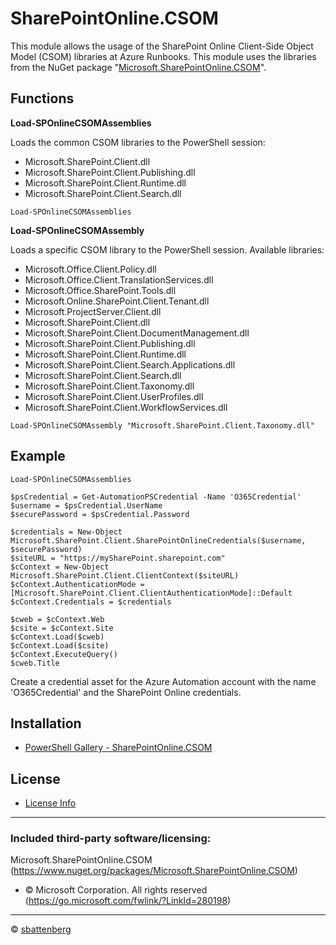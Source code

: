 # SharePointOnline.CSOM

This module allows the usage of the SharePoint Online Client-Side Object Model (CSOM) libraries at Azure Runbooks. This module uses the libraries from the NuGet package "[Microsoft.SharePointOnline.CSOM](https://www.nuget.org/packages/Microsoft.SharePointOnline.CSOM/)".

## Functions

**Load-SPOnlineCSOMAssemblies**

Loads the common CSOM libraries to the PowerShell session:
* Microsoft.SharePoint.Client.dll
* Microsoft.SharePoint.Client.Publishing.dll
* Microsoft.SharePoint.Client.Runtime.dll
* Microsoft.SharePoint.Client.Search.dll

```
Load-SPOnlineCSOMAssemblies
```

**Load-SPOnlineCSOMAssembly**

Loads a specific CSOM library to the PowerShell session. Available libraries:
* Microsoft.Office.Client.Policy.dll
* Microsoft.Office.Client.TranslationServices.dll
* Microsoft.Office.SharePoint.Tools.dll
* Microsoft.Online.SharePoint.Client.Tenant.dll
* Microsoft.ProjectServer.Client.dll
* Microsoft.SharePoint.Client.dll
* Microsoft.SharePoint.Client.DocumentManagement.dll
* Microsoft.SharePoint.Client.Publishing.dll
* Microsoft.SharePoint.Client.Runtime.dll
* Microsoft.SharePoint.Client.Search.Applications.dll
* Microsoft.SharePoint.Client.Search.dll
* Microsoft.SharePoint.Client.Taxonomy.dll
* Microsoft.SharePoint.Client.UserProfiles.dll
* Microsoft.SharePoint.Client.WorkflowServices.dll
```
Load-SPOnlineCSOMAssembly "Microsoft.SharePoint.Client.Taxonomy.dll"
```

## Example
```
Load-SPOnlineCSOMAssemblies

$psCredential = Get-AutomationPSCredential -Name 'O365Credential'
$username = $psCredential.UserName
$securePassword = $psCredential.Password

$credentials = New-Object Microsoft.SharePoint.Client.SharePointOnlineCredentials($username, $securePassword)
$siteURL = "https://mySharePoint.sharepoint.com"
$cContext = New-Object Microsoft.SharePoint.Client.ClientContext($siteURL)
$cContext.AuthenticationMode = [Microsoft.SharePoint.Client.ClientAuthenticationMode]::Default
$cContext.Credentials = $credentials

$cweb = $cContext.Web
$csite = $cContext.Site
$cContext.Load($cweb)
$cContext.Load($csite)
$cContext.ExecuteQuery()
$cweb.Title
```
Create a credential asset for the Azure Automation account with the name 'O365Credential' and the SharePoint Online credentials.

## Installation
- [PowerShell Gallery - SharePointOnline.CSOM](https://www.powershellgallery.com/packages/SharePointOnline.CSOM)

## License
- [License Info](https://github.com/sbattenberg/SharePointOnline.CSOM/blob/main/LICENSE)

----------------
### Included third-party software/licensing:
Microsoft.SharePointOnline.CSOM (https://www.nuget.org/packages/Microsoft.SharePointOnline.CSOM)
 - © Microsoft Corporation. All rights reserved (https://go.microsoft.com/fwlink/?LinkId=280198)

----------------
&copy; [sbattenberg](https://github.com/sbattenberg)
